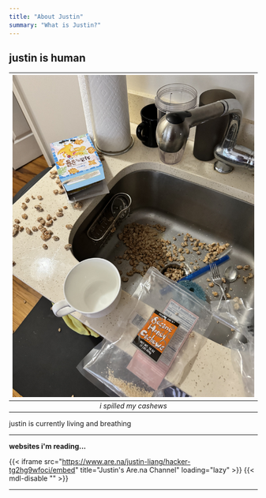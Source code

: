 ```yaml
---
title: "About Justin"
summary: "What is Justin?"
---
```


## justin is human

| ![Nut Spillage](./nut_spill.png) |
| :------------------------------: |
|      _i spilled my cashews_      |

justin is currently living and breathing

---

**websites i'm reading...**

{{< iframe src="https://www.are.na/justin-liang/hacker-tg2hg9wfoci/embed" title="Justin's Are.na Channel" loading="lazy" >}} {{< mdl-disable "<!-- markdownlint-disable MD034 -->" >}}

---
